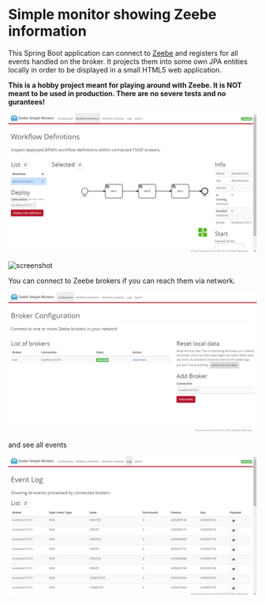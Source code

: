 Simple monitor showing Zeebe information
=========================

This Spring Boot application can connect to [Zeebe](https://zeebe.io) and registers for all events handled on the broker. It projects them into some own JPA entities locally in order to be displayed in a small HTML5 web application.

**This is a hobby project meant for playing around with Zeebe. It is NOT meant to be used in production. There are no severe tests and no gurantees!**

![screenshot](docs/screen-workflow-definition.png)

![screenshot](docs/screen-workflow-instances.png.png)

You can connect to Zeebe brokers if you can reach them via network.

![screenshot](docs/screen-config.png)

and see all events

![screenshot](docs/screen-events.png)

